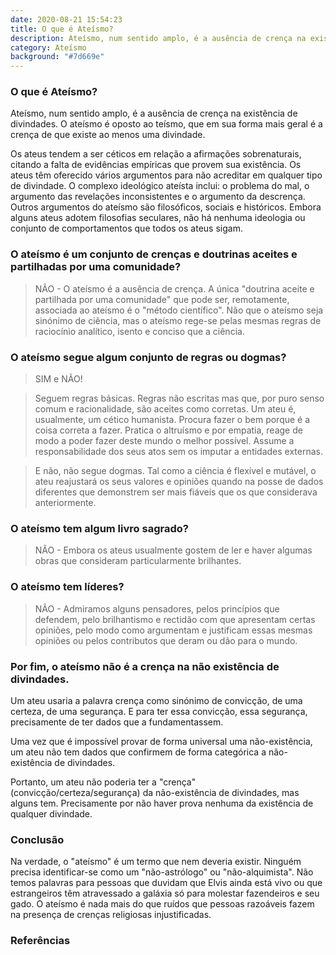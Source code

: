 ```yaml
---
date: 2020-08-21 15:54:23
title: O que é Ateísmo?
description: Ateísmo, num sentido amplo, é a ausência de crença na existência de divindades. 
category: Ateísmo
background: "#7d669e"
---
```


### O que é Ateísmo?

Ateísmo, num sentido amplo, é a ausência de crença na existência de divindades. O ateísmo é oposto ao teísmo, que em sua forma mais geral é a crença de que existe ao menos uma divindade.

Os ateus tendem a ser céticos em relação a afirmações sobrenaturais, citando a falta de evidências empíricas que provem sua existência. Os ateus têm oferecido vários argumentos para não acreditar em qualquer tipo de divindade. O complexo ideológico ateísta inclui: o problema do mal, o argumento das revelações inconsistentes e o argumento da descrença. Outros argumentos do ateísmo são filosóficos, sociais e históricos. Embora alguns ateus adotem filosofias seculares, não há nenhuma ideologia ou conjunto de comportamentos que todos os ateus sigam.

### O ateísmo é um conjunto de crenças e doutrinas aceites e partilhadas por uma comunidade?

>NÃO -  O ateísmo é a ausência de crença. A única "doutrina aceite e partilhada por uma comunidade" que pode ser, remotamente, associada ao ateísmo é o "método científico". Não que o ateísmo seja sinónimo de ciência, mas o ateísmo rege-se pelas mesmas regras de raciocínio analítico, isento e conciso que a ciência.


### O ateísmo segue algum conjunto de regras ou dogmas?

>SIM e NÃO!

>Seguem regras básicas. Regras não escritas mas que, por puro senso comum e racionalidade, são aceites como corretas. Um ateu é, usualmente, um cético humanista. Procura fazer o bem porque é a coisa correta a fazer. Pratica o altruísmo e por empatia, reage de modo a poder fazer deste mundo o melhor possível. Assume a responsabilidade dos seus atos sem os imputar a entidades externas.

>E não, não segue dogmas. Tal como a ciência é flexível e mutável, o ateu reajustará os seus valores e opiniões quando na posse de dados diferentes que demonstrem ser mais fiáveis que os que considerava anteriormente.


### O ateísmo tem algum livro sagrado?

>NÃO - Embora os ateus usualmente gostem de ler e haver algumas obras que consideram particularmente brilhantes.

### O ateísmo tem líderes?

>NÃO - Admiramos alguns pensadores, pelos princípios que defendem, pelo brilhantismo e rectidão com que apresentam certas opiniões, pelo modo como argumentam e justificam essas mesmas opiniões ou pelos contributos que deram ou dão para o mundo.

### Por fim, o ateísmo não é a crença na não existência de divindades.

Um ateu usaria a palavra crença como sinónimo de convicção, de uma certeza, de uma segurança. E para ter essa convicção, essa segurança, precisamente de ter dados que a fundamentassem.

Uma vez que é impossível provar de forma universal uma não-existência, um ateu não tem dados que confirmem de forma categórica a não-existência de divindades.

Portanto, um ateu não poderia ter a "crença" (convicção/certeza/segurança) da não-existência de divindades, mas alguns tem. Precisamente por não haver prova nenhuma da existência de qualquer divindade.

### Conclusão

Na verdade, o "ateísmo" é um termo que nem deveria existir. Ninguém precisa identificar-se como um "não-astrólogo" ou "não-alquimista". Não temos palavras para pessoas que duvidam que Elvis ainda está vivo ou que estrangeiros têm atravessado a galáxia só para molestar fazendeiros e seu gado. O ateísmo é nada mais do que ruídos que pessoas razoáveis fazem na presença de crenças religiosas injustificadas.
 
### Referências

